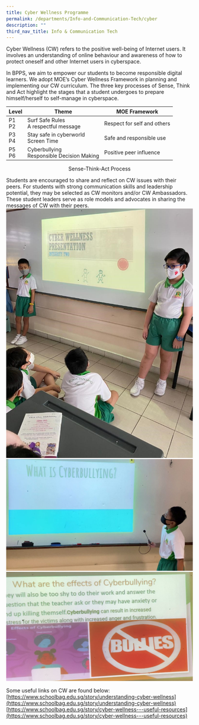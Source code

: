 ```yaml
---
title: Cyber Wellness Programme
permalink: /departments/Info-and-Communication-Tech/cyber
description: ""
third_nav_title: Info & Communication Tech
---
```

Cyber Wellness (CW) refers to the positive well-being of Internet users. It involves an understanding of online behaviour and awareness of how to protect oneself and other Internet users in cyberspace.
 

In BPPS, we aim to empower our students to become responsible digital learners. We adopt MOE’s Cyber Wellness Framework in planning and implementing our CW curriculum. The three key processes of Sense, Think and Act highlight the stages that a student undergoes to prepare himself/herself to self-manage in cyberspace.

|Level | Theme | MOE Framework |
| -------- | -------- | -------- |
| P1   <br> P2  | Surf Safe Rules <br>A respectful message | Respect for self and others   |
|P3 <br> P4 | Stay safe in cyberworld <br> Screen Time| Safe and responsible use|
|P5<br>P6| Cyberbullying <br> Responsible Decision Making| Positive peer influence|
<center>Sense-Think-Act Process</center>

Students are encouraged to share and reflect on CW issues with their peers. For students with strong communication skills and leadership potential, they may be selected as CW monitors and/or CW Ambassadors. These student leaders serve as role models and advocates in sharing the messages of CW with their peers.
![](/images/bpps1.jpg)
![](/images/bpps2.jpg)
![](/images/bpps3.png)

Some useful links on CW are found below:
[https://www.schoolbag.edu.sg/story/understanding-cyber-wellness](https://www.schoolbag.edu.sg/story/understanding-cyber-wellness)
[https://www.schoolbag.edu.sg/story/cyber-wellness---useful-resources](https://www.schoolbag.edu.sg/story/cyber-wellness---useful-resources)